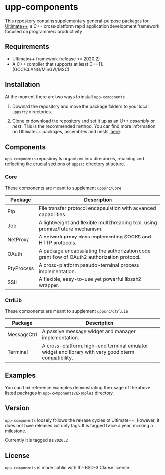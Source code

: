 # upp-components

This repository contains supplementary general-purpose packages for [Ultimate++](https://www.ultimatepp.org/index.html),  a C++ cross-platform rapid application development framework focused on programmers productivity.

## Requirements

- Ultimate++ framework (release >= 2020.2)
- A C++ compiler that supports at least C++11. (GCC/CLANG/MinGW/MSC)

## Installation

At the moment there are two ways to install `upp-components`

1. Downlad the repository and move the package folders to your local `uppsrc/` directories.

2. Clone or download the repository and set it up as an U++ *assembly* or *nest*. This is the recommended method. You can find more information on Ultimate++ packages, assemblies and nests, [here](https://www.ultimatepp.org/app$ide$GettingStarted_en-us.html#2).


## Components

`upp-components` repository is organized into directories, retaining and reflecting the crucial sections of `uppsrc` directory structure.


### Core

These components are meant to supplement `uppsrc/Core`

|**Package**  | **Description** |
|--           |--               |
| Ftp         | File transfer protocol encapsulation with advanced capabilities.                |
| Job         | A lightweight and flexible multithreading tool, using promise/future mechanism.                |
| NetProxy    | A network proxy class implementing SOCKS and HTTP protocols.            |
| OAuth       | A package encapsulating the authorization code grant flow of OAuth2 authorization protocol.             |
| PtyProcess  | A cross-platform pseudo-terminal process implementation.                |
| SSH         |  A flexible, easy-to-use yet powerful libssh2 wrapper.               |

### CtrlLib
These components are meant to supplement `uppsrc/CtrlLib`

|**Package**  | **Description** |
|--           |--               |
| MessageCtrl |  A passive message widget and manager implementation.               |
| Terminal    |  A cross-platform, high-end terminal emulator widget and library with very good xterm compatibility.   |

## Examples

You can find reference examples demonstrating the usage of the above listed packages in `upp-components/Examples` directory.

## Version

`upp-components` loosely follows the release cycles of Ultimate++. However, it does not have releases but only tags. It is tagged twice a year, marking a milestone. 

Currently it is tagged as `2020.2`

## License

`upp-components` is made public with the BSD-3 Clause license.
